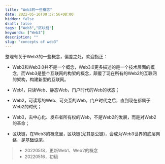 ```yaml
---
title: "Web3的一些概念"
date: 2022-05-16T00:37:56+08:00
hidden: false
draft: false
tags: ["Web3","区块链"]
keywords: ["Web3"]
description: ""
slug: "concepts of web3"
---
```


整理有关于Web3的一些概念，偏差之处，欢迎指正：

- Web3和Web3.0并不是一个概念，Web3.0更多描述的是一个技术层面的概念，而Web3是整个互联网的构架的概念，颠覆了现在所有的Web2的互联网的架构，构建新型的互联网。

- Web1，只读Web、静态Web，门户时代的Web的状态；
- Web2，可读写的Web、可交互的Web，门户时代之后，直到现在都属于Web2的时代；
- Web3，去中心化、发布者所有权的Web，不是Web2的发展，而是对Web2的革命；

<!--more-->

- 区块链，在Web3的概念里，区块链(尤其是公链)，会成为Web3世界的底层网络，是基础设施。


> - 20220518，更新Web1、Web2的概念
> - 20220516，初稿

